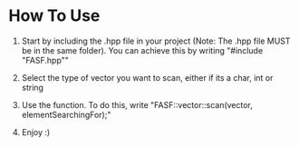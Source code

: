 # How To Use

1. Start by including the .hpp file in your project (Note: The .hpp file MUST be in the same folder). You can achieve this by writing "#include "FASF.hpp""

2. Select the type of vector you want to scan, either if its a char, int or string

3. Use the function. To do this, write "FASF::vector::scan<type>(vector, elementSearchingFor);"

4. Enjoy :) 
